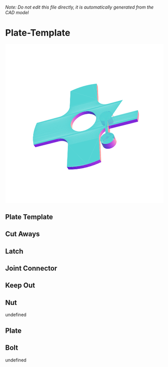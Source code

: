 ###### Note: Do not edit this file directly, it is automatically generated from the CAD model

# Plate-Template

![](/project.svg)

## Plate Template


## Cut Aways


## Latch


## Joint Connector


## Keep Out


## Nut


undefined


## Plate


## Bolt


undefined


